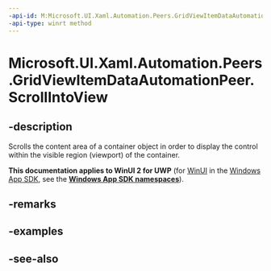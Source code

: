 ```yaml
---
-api-id: M:Microsoft.UI.Xaml.Automation.Peers.GridViewItemDataAutomationPeer.ScrollIntoView
-api-type: winrt method
---
```


<!-- Method syntax
public void ScrollIntoView()
-->

# Microsoft.UI.Xaml.Automation.Peers.GridViewItemDataAutomationPeer.ScrollIntoView

## -description
Scrolls the content area of a container object in order to display the control within the visible region (viewport) of the container.

**This documentation applies to WinUI 2 for UWP** (for [WinUI](/windows/apps/winui/winui3/) in the [Windows App SDK](/windows/apps/windows-app-sdk/), see the **[Windows App SDK namespaces](/windows/windows-app-sdk/api/winrt/)**).

## -remarks

## -examples

## -see-also
